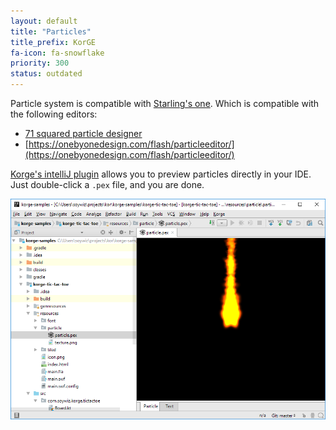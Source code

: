 ```yaml
---
layout: default
title: "Particles"
title_prefix: KorGE
fa-icon: fa-snowflake
priority: 300
status: outdated
---
```


Particle system is compatible with [Starling's one](https://github.com/Gamua/Starling-Extension-Particle-System). Which is compatible with the following editors:

* [71 squared particle designer](https://71squared.com/particledesigner)
* [https://onebyonedesign.com/flash/particleeditor/](https://onebyonedesign.com/flash/particleeditor/)

[Korge's intelliJ plugin](/plugin/intelliJ) allows you to preview particles directly in your IDE.
Just double-click a `.pex` file, and you are done.

![](intellij.png)
